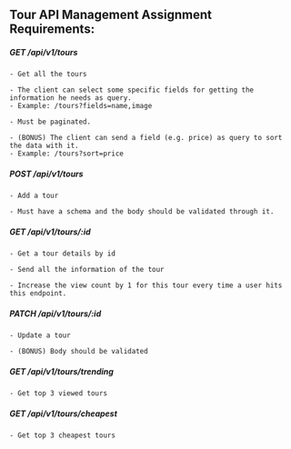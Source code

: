 ## Tour API Management Assignment Requirements:

#####  GET /api/v1/tours
    - Get all the tours
    
    - The client can select some specific fields for getting the information he needs as query.
    - Example: /tours?fields=name,image
    
    - Must be paginated.
    
    - (BONUS) The client can send a field (e.g. price) as query to sort the data with it.
    - Example: /tours?sort=price

#####  POST /api/v1/tours
    - Add a tour
    
    - Must have a schema and the body should be validated through it.

#####  GET /api/v1/tours/:id
    - Get a tour details by id
    
    - Send all the information of the tour
    
    - Increase the view count by 1 for this tour every time a user hits this endpoint.

#####  PATCH /api/v1/tours/:id
    - Update a tour
    
    - (BONUS) Body should be validated

#####  GET /api/v1/tours/trending
    - Get top 3 viewed tours

#####  GET /api/v1/tours/cheapest
    - Get top 3 cheapest tours